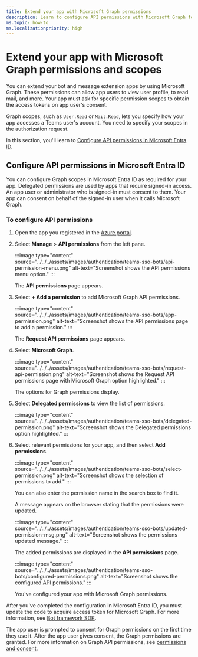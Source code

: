 ```yaml
---
title: Extend your app with Microsoft Graph permissions
description: Learn to configure API permissions with Microsoft Graph for Teams bot and messaging extension apps, which allow app users view user profile, and to read mail.
ms.topic: how-to
ms.localizationpriority: high
---
```

# Extend your app with Microsoft Graph permissions and scopes

You can extend your bot and message extension apps by using Microsoft Graph. These permissions can allow app users to view user profile, to read mail, and more. Your app must ask for specific permission scopes to obtain the access tokens on app user's consent.

Graph scopes, such as `User.Read` or `Mail.Read`, lets you specify how your app accesses a Teams user's account. You need to specify your scopes in the authorization request.

In this section, you'll learn to [Configure API permissions in Microsoft Entra ID](#configure-api-permissions-in-azure-ad).

<a name='configure-api-permissions-in-azure-ad'></a>

## Configure API permissions in Microsoft Entra ID

You can configure Graph scopes in Microsoft Entra ID as required for your app. Delegated permissions are used by apps that require signed-in access. An app user or administrator who is signed-in must consent to them. Your app can consent on behalf of the signed-in user when it calls Microsoft Graph.

### To configure API permissions

1. Open the app you registered in the [Azure portal](https://ms.portal.azure.com/).

2. Select **Manage** > **API permissions** from the left pane.

    :::image type="content" source="../../../assets/images/authentication/teams-sso-bots/api-permission-menu.png" alt-text="Screenshot shows the API permissions menu option." :::

    The **API permissions** page appears.

3. Select **+ Add a permission** to add Microsoft Graph API permissions.

    :::image type="content" source="../../../assets/images/authentication/teams-sso-bots/app-permission.png" alt-text="Screenshot shows the API permissions page to add a permission." :::

    The **Request API permissions** page appears.

4. Select **Microsoft Graph**.

    :::image type="content" source="../../../assets/images/authentication/teams-sso-bots/request-api-permission.png" alt-text="Screenshot shows the Request API permissions page with Microsoft Graph option highlighted." :::

    The options for Graph permissions display.

5. Select **Delegated permissions** to view the list of permissions.

   :::image type="content" source="../../../assets/images/authentication/teams-sso-bots/delegated-permission.png" alt-text="Screenshot shows the Delegated permissions option highlighted." :::

6. Select relevant permissions for your app, and then select **Add permissions**.

   :::image type="content" source="../../../assets/images/authentication/teams-sso-bots/select-permission.png" alt-text="Screenshot shows the selection of permissions to add." :::

    You can also enter the permission name in the search box to find it.

    A message appears on the browser stating that the permissions were updated.

   :::image type="content" source="../../../assets/images/authentication/teams-sso-bots/updated-permission-msg.png" alt-text="Screenshot shows the permissions updated message." :::

    The added permissions are displayed in the **API permissions** page.

   :::image type="content" source="../../../assets/images/authentication/teams-sso-bots/configured-permissions.png" alt-text="Screenshot shows the configured API permissions." :::

    You've configured your app with Microsoft Graph permissions.

After you've completed the configuration in Microsoft Entra ID, you must update the code to acquire access token for Microsoft Graph. For more information, see [Bot framework SDK](https://github.com/OfficeDev/Microsoft-Teams-Samples/blob/main/samples/bot-teams-authentication/csharp/SimpleGraphClient.cs).

The app user is prompted to consent for Graph permissions on the first time they use it. After the app user gives consent, the Graph permissions are granted. For more information on Graph API permissions, see [permissions and consent](/azure/active-directory/develop/permissions-consent-overview).

